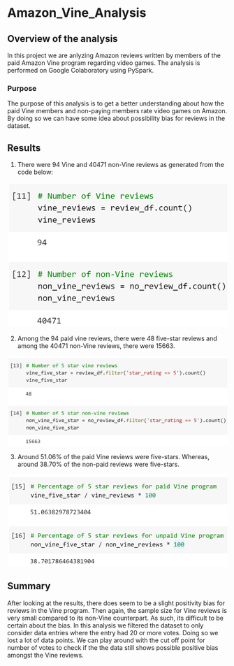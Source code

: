 # Amazon_Vine_Analysis

## Overview of the analysis

In this project we are anlyzing Amazon reviews written by members of the paid Amazon Vine program regarding video games. The analysis is performed on Google Colaboratory using PySpark. 

### Purpose

The purpose of this analysis is to get a better understanding about how the paid Vine members and non-paying members rate video games on Amazon. By doing so we can have some idea about possibility bias for reviews in the dataset.

## Results

1. There were 94 Vine and 40471 non-Vine reviews as generated from the code below:

![Review Count](https://github.com/Zarif601/Amazon_Vine_Analysis/blob/main/Resources/Review%20Count.PNG)

2. Among the 94 paid vine reviews, there were 48 five-star reviews and among the 40471 non-Vine reviews, there were 15663.

![Five Star Review Count](https://github.com/Zarif601/Amazon_Vine_Analysis/blob/main/Resources/Five%20Star%20Review%20Count.PNG)

3. Around 51.06% of the paid Vine reviews were five-stars. Whereas, around 38.70% of the non-paid reviews were five-stars.

![Review Percentage](https://github.com/Zarif601/Amazon_Vine_Analysis/blob/main/Resources/Review%20Percentage.PNG)

## Summary

After looking at the results, there does seem to be a slight positivity bias for reviews in the Vine program. Then again, the sample size for Vine reviews is very small compared to its non-Vine counterpart. As such, its difficult to be certain about the bias. In this analysis we filtered the dataset to only consider data entries where the entry had 20 or more votes. Doing so we lost a lot of data points. We can play around with the cut off point for number of votes to check if the the data still shows possible positive bias amongst the Vine reviews.
